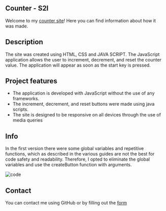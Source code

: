 ## Counter - S2I

Welcome to my [counter site](https://priotts.github.io/Counter/)! Here you can find information about how it was made.

## Description
The site was created using HTML, CSS and JAVA SCRIPT. The JavaScript application allows the user to increment, decrement, and reset the counter value. The application will appear as soon as the start key is pressed.

## Project features
- The application is developed with JavaScript without the use of any frameworks.
- The increment, decrement, and reset buttons were made using java scripts.
- The site is designed to be responsive on all devices through the use of media queries
  
## Info
In the first version there were some global variables and repetitive functions, which as described in the various guides are not the best for code safety and readability. Therefore, I opted to eliminate the global variables and use the createButton function with arguments.

![code](https://github.com/Priotts/Counter/assets/94853311/df30cfb4-5884-4e59-80ab-c7106ef7b2e5)


## Contact
You can contact me using GitHub or by filling out the [form](https://priotts.github.io/contact.html) 
